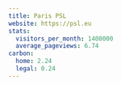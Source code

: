 ```yaml
---
title: Paris PSL
website: https://psl.eu
stats:
  visitors_per_month: 1400000
  average_pageviews: 6.74
carbon:
  home: 2.24
  legal: 0.24
---
```


